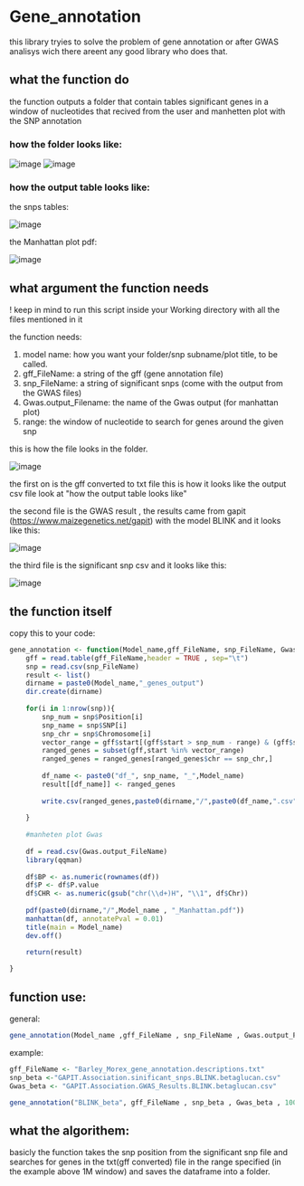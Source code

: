 # Gene_annotation
this library tryies to solve the problem of gene annotation or after GWAS analisys wich there areent any good library who does that.

## what the function do
the function outputs a folder that contain tables significant genes in a window of nucleotides that recived from the user and manhetten plot with the SNP annotation
### how the folder looks like:
![image](https://github.com/talamar49/Gene_annotation/assets/114323965/5dd1dcd8-be51-4288-b2ef-2514c4800ada)
![image](https://github.com/talamar49/Gene_annotation/assets/114323965/07f6820b-8576-4973-b543-98845677a123)

### how the output table looks like:
the snps tables:

![image](https://github.com/talamar49/Gene_annotation/assets/114323965/c8784e52-4d3e-4b3e-a1d7-0e286f93c5b1)

the Manhattan plot pdf:

![image](https://github.com/talamar49/Gene_annotation/assets/114323965/80647f7b-a710-4fa8-89e6-c2e46e01a851)


## what argument the function needs

! keep in mind to run this script inside your Working directory with all the files mentioned in it

the function needs:

1. model name: how you want your folder/snp subname/plot title, to be called.
2. gff_FileName: a string of the gff (gene annotation file)
3. snp_FileName: a string of significant snps (come with the output from the GWAS files)
4. Gwas.output_Filename: the name of the Gwas output (for manhattan plot)
5. range: the window of nucleotide to search for genes around the given snp

this is how the file looks in the folder.

![image](https://github.com/talamar49/Gene_annotation/assets/114323965/93d9ec20-5ca8-43e7-9e73-b83a5dbf7359)

the first on is the gff converted to txt file this is how it looks like the output csv file look at "how the output table looks like"

the second file is the GWAS result , the results came from gapit (https://www.maizegenetics.net/gapit) with the model BLINK and it looks like this:

![image](https://github.com/talamar49/Gene_annotation/assets/114323965/201a4053-5940-41f0-8e4e-9b304e85399c)

the third file is the significant snp csv and it looks like this:

![image](https://github.com/talamar49/Gene_annotation/assets/114323965/7dbda646-a94a-4816-942a-7b216bcc54bb)

## the function itself
copy this to your code:
```R
gene_annotation <- function(Model_name,gff_FileName, snp_FileName, Gwas.output_FileName,range){
    gff = read.table(gff_FileName,header = TRUE , sep="\t")
    snp = read.csv(snp_FileName)
    result <- list()
    dirname = paste0(Model_name,"_genes_output")
    dir.create(dirname)
    
    for(i in 1:nrow(snp)){
        snp_num = snp$Position[i]
        snp_name = snp$SNP[i]
        snp_chr = snp$Chromosome[i]
        vector_range = gff$start[(gff$start > snp_num - range) & (gff$start < snp_num + range)]
        ranged_genes = subset(gff,start %in% vector_range)
        ranged_genes = ranged_genes[ranged_genes$chr == snp_chr,]
        
        df_name <- paste0("df_", snp_name, "_",Model_name)
        result[[df_name]] <- ranged_genes
        
        write.csv(ranged_genes,paste0(dirname,"/",paste0(df_name,".csv")))
        
    }
    
    #manheten plot Gwas
    
    df = read.csv(Gwas.output_FileName)
    library(qqman)
    
    df$BP <- as.numeric(rownames(df))
    df$P <- df$P.value
    df$CHR <- as.numeric(gsub("chr(\\d+)H", "\\1", df$Chr))
    
    pdf(paste0(dirname,"/",Model_name , "_Manhattan.pdf"))
    manhattan(df, annotatePval = 0.01)
    title(main = Model_name)
    dev.off()
    
    return(result)

}
```

## function use:

general:
```R
gene_annotation(Model_name ,gff_FileName , snp_FileName , Gwas.output_FileName ,range)
```
example:
```R
gff_FileName <- "Barley_Morex_gene_annotation.descriptions.txt"
snp_beta <-"GAPIT.Association.sinificant_snps.BLINK.betaglucan.csv"
Gwas_beta <- "GAPIT.Association.GWAS_Results.BLINK.betaglucan.csv"

gene_annotation("BLINK_beta", gff_FileName , snp_beta , Gwas_beta , 1000000)
```

## what the algorithem:
basicly the function takes the snp position from the significant snp file and searches for genes in the txt(gff converted) file in the range specified (in the example above 1M window) and saves the dataframe into a folder.
